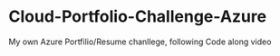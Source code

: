 # Cloud-Portfolio-Challenge-Azure
My own Azure Portfilio/Resume chanllege, following Code along video

